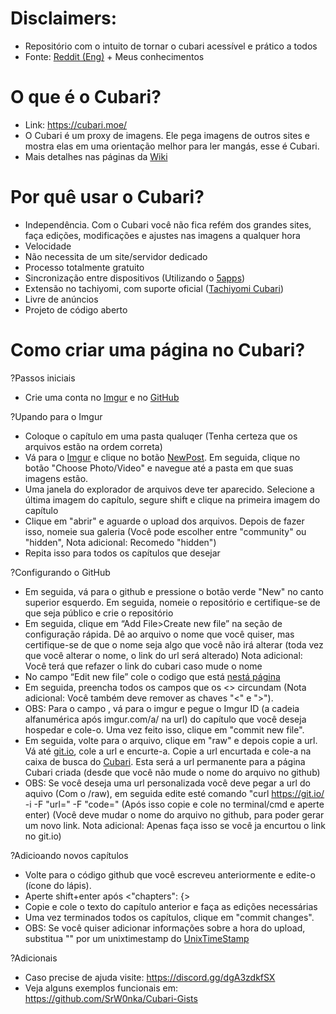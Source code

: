 # Disclaimers: 
* Repositório com o intuito de tornar o cubari acessível e prático a todos
* Fonte: [Reddit (Eng)](https://www.reddit.com/r/manga/comments/mcicbp/sl_how_to_host_a_series_on_imgur_with_guyamoe/) + Meus conhecimentos

# O que é o Cubari?
* Link: https://cubari.moe/
* O Cubari é um proxy de imagens. Ele pega imagens de outros sites e mostra elas em uma orientação melhor para ler mangás, esse é Cubari.
* Mais detalhes nas páginas da [Wiki](https://github.com/SrW0nka/CubariPortuguese/wiki) 


# Por quê usar o Cubari? 
* Independência. Com o Cubari você não fica refém dos grandes sites, faça edições, modificações e ajustes nas imagens a qualquer hora
* Velocidade
* Não necessita de um site/servidor dedicado 
* Processo totalmente gratuito
* Sincronização entre dispositivos (Utilizando o [5apps](https://5apps.com/storage))
* Extensão no tachiyomi, com suporte oficial ([Tachiyomi Cubari](https://tachiyomi.org/extensions/#all.cubari)) 
* Livre de anúncios
* Projeto de código aberto

# Como criar uma página no Cubari? 
?Passos iniciais
* Crie uma conta no [Imgur](https://imgur.com/) e no [GitHub](https://github.com/)

?Upando para o Imgur
* Coloque o capítulo em uma pasta qualuqer (Tenha certeza que os arquivos estão na ordem correta)
* Vá para o [Imgur](https://imgur.com/) e clique no botão [NewPost](https://imgur.com/upload). Em seguida, clique no botão "Choose Photo/Video" e navegue até a pasta em que suas imagens estão.
* Uma janela do explorador de arquivos deve ter aparecido. Selecione a última imagem do capítulo, segure shift e clique na primeira imagem do capítulo
* Clique em "abrir" e aguarde o upload dos arquivos. Depois de fazer isso, nomeie sua galeria (Você pode escolher entre "community" ou "hidden", Nota adicional: Recomedo "hidden")
* Repita isso para todos os capítulos que desejar

?Configurando o GitHub
* Em seguida, vá para o github e pressione o botão verde "New" no canto superior esquerdo. Em seguida, nomeie o repositório e certifique-se de que seja público e crie o repositório
* Em seguida, clique em “Add File>Create new file” na seção de configuração rápida. Dê ao arquivo o nome que você quiser, mas certifique-se de que o nome seja algo que você não irá alterar (toda vez que você alterar o nome, o link do url será alterado) Nota adicional: Você terá que refazer o link do cubari caso mude o nome
* No campo “Edit new file” cole o codigo que está [nestá página](https://github.com/SrW0nka/CubariPortuguese/blob/main/Exemplo)
* Em seguida, preencha todos os campos que os <> circundam (Nota adicional: Você também deve remover as chaves "<" e ">"). 
* OBS: Para o campo <id imgur>, vá para o imgur e pegue o Imgur ID (a cadeia alfanumérica após imgur.com/a/ na url) do capítulo que você deseja hospedar e cole-o. Uma vez feito isso, clique em "commit new file".
* Em seguida, volte para o arquivo, clique em "raw" e depois copie a url. Vá até [git.io](https://git.io/), cole a url e encurte-a. Copie a url encurtada e cole-a na caixa de busca do [Cubari](https://cubari.moe/). Esta será a url permanente para a página Cubari criada (desde que você não mude o nome do arquivo no github)
* OBS: Se você deseja uma url personalizada você deve pegar a url do aquivo (Com o /raw), em seguida edite esté comando "curl https://git.io/ -i -F "url=<link do github>" -F "code=<url personalizada>" (Após isso copie e cole no terminal/cmd e aperte enter) (Você deve mudar o nome do arquivo no github, para poder gerar um novo link. Nota adicional: Apenas faça isso se você ja encurtou o link no git.io) 

 ?Adicioando novos capítulos
* Volte para o código github que você escreveu anteriormente e edite-o (ícone do lápis).
* Aperte shift+enter após <"chapters": {>
* Copie e cole o texto do capítulo anterior e faça as edições necessárias 
* Uma vez terminados todos os capítulos, clique em "commit changes".
* OBS: Se você quiser adicionar informações sobre a hora do upload, substitua "<hora que foi upado>" por um unixtimestamp do [UnixTimeStamp](https://www.unixtimestamp.com/)

?Adicionais
* Caso precise de ajuda visite: https://discord.gg/dgA3zdkfSX
* Veja alguns exemplos funcionais em: https://github.com/SrW0nka/Cubari-Gists
